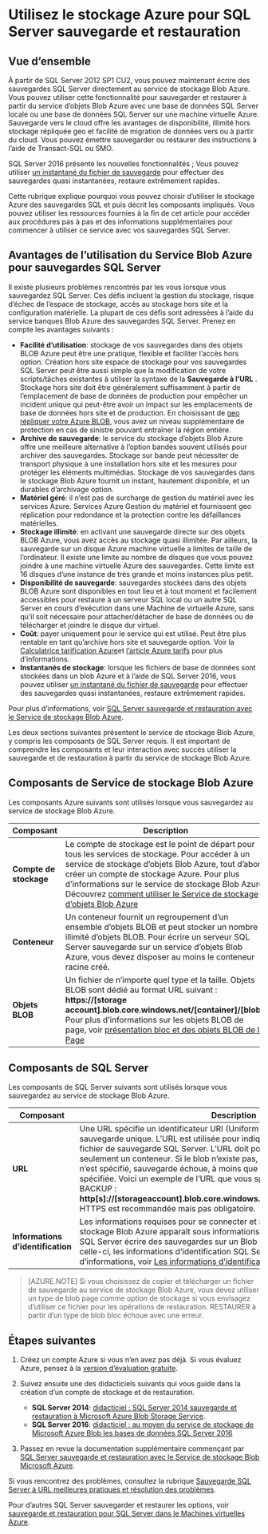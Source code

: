 <properties
    pageTitle="Comment utiliser le stockage Azure pour la sauvegarde de SQL Server et restaurer | Microsoft Azure"
    description="Découvrez comment faire pour sauvegarder SQL Server pour le stockage Azure. Décrit les avantages de la sauvegarde des bases de données SQL pour le stockage Azure."
    services="virtual-machines-windows"
    documentationCenter=""
    authors="MikeRayMSFT"
    manager="jhubbard"
    tags="azure-service-management"/>

<tags
    ms.service="virtual-machines-windows"
    ms.devlang="na"
    ms.topic="article"
    ms.tgt_pltfrm="vm-windows-sql-server"
    ms.workload="infrastructure-services"
    ms.date="07/22/2016"
    ms.author="mikeray"/>

# <a name="use-azure-storage-for-sql-server-backup-and-restore"></a>Utilisez le stockage Azure pour SQL Server sauvegarde et restauration

## <a name="overview"></a>Vue d’ensemble

À partir de SQL Server 2012 SP1 CU2, vous pouvez maintenant écrire des sauvegardes SQL Server directement au service de stockage Blob Azure. Vous pouvez utiliser cette fonctionnalité pour sauvegarder et restaurer à partir du service d’objets Blob Azure avec une base de données SQL Server locale ou une base de données SQL Server sur une machine virtuelle Azure. Sauvegarde vers le cloud offre les avantages de disponibilité, illimité hors stockage répliquée geo et facilité de migration de données vers ou à partir du cloud. Vous pouvez émettre sauvegarder ou restaurer des instructions à l’aide de Transact-SQL ou SMO.

SQL Server 2016 présente les nouvelles fonctionnalités ; Vous pouvez utiliser [un instantané du fichier de sauvegarde](http://msdn.microsoft.com/library/mt169363.aspx) pour effectuer des sauvegardes quasi instantanées, restaure extrêmement rapides.

Cette rubrique explique pourquoi vous pouvez choisir d’utiliser le stockage Azure des sauvegardes SQL et puis décrit les composants impliqués. Vous pouvez utiliser les ressources fournies à la fin de cet article pour accéder aux procédures pas à pas et des informations supplémentaires pour commencer à utiliser ce service avec vos sauvegardes SQL Server.

## <a name="benefits-of-using-the-azure-blob-service-for-sql-server-backups"></a>Avantages de l’utilisation du Service Blob Azure pour sauvegardes SQL Server

Il existe plusieurs problèmes rencontrés par les vous lorsque vous sauvegardez SQL Server. Ces défis incluent la gestion du stockage, risque d’échec de l’espace de stockage, accès au stockage hors site et la configuration matérielle. La plupart de ces défis sont adressées à l’aide du service banques Blob Azure des sauvegardes SQL Server. Prenez en compte les avantages suivants :

- **Facilité d’utilisation**: stockage de vos sauvegardes dans des objets BLOB Azure peut être une pratique, flexible et faciliter l’accès hors option. Création hors site espace de stockage pour vos sauvegardes SQL Server peut être aussi simple que la modification de votre scripts/tâches existantes à utiliser la syntaxe de la **Sauvegarde à l’URL** . Stockage hors site doit être généralement suffisamment à partir de l’emplacement de base de données de production pour empêcher un incident unique qui peut-être avoir un impact sur les emplacements de base de données hors site et de production. En choisissant de [geo répliquer votre Azure BLOB](../storage/storage-redundancy.md), vous avez un niveau supplémentaire de protection en cas de sinistre pouvant entraîner la région entière.
- **Archive de sauvegarde**: le service du stockage d’objets Blob Azure offre une meilleure alternative à l’option bandes souvent utilisés pour archiver des sauvegardes. Stockage sur bande peut nécessiter de transport physique à une installation hors site et les mesures pour protéger les éléments multimédias. Stockage de vos sauvegardes dans le stockage Blob Azure fournit un instant, hautement disponible, et un durables d’archivage option.
- **Matériel géré**: il n’est pas de surcharge de gestion du matériel avec les services Azure. Services Azure Gestion du matériel et fournissent geo réplication pour redondance et la protection contre les défaillances matérielles.
- **Stockage illimité**: en activant une sauvegarde directe sur des objets BLOB Azure, vous avez accès au stockage quasi illimitée. Par ailleurs, la sauvegarde sur un disque Azure machine virtuelle a limites de taille de l’ordinateur. Il existe une limite au nombre de disques que vous pouvez joindre à une machine virtuelle Azure des sauvegardes. Cette limite est 16 disques d’une instance de très grande et moins instances plus petit.
- **Disponibilité de sauvegarde**: sauvegardes stockées dans des objets BLOB Azure sont disponibles en tout lieu et à tout moment et facilement accessibles pour restaure à un serveur SQL local ou un autre SQL Server en cours d’exécution dans une Machine de virtuelle Azure, sans qu’il soit nécessaire pour attacher/détacher de base de données ou de télécharger et joindre le disque dur virtuel.
- **Coût**: payer uniquement pour le service qui est utilisé. Peut être plus rentable en tant qu’archive hors site et sauvegarde option. Voir la [Calculatrice tarification Azure](http://go.microsoft.com/fwlink/?LinkId=277060 "Calculatrice de tarification")et [l’article Azure tarifs](http://go.microsoft.com/fwlink/?LinkId=277059 "tarifs article") pour plus d’informations.
- **Instantanés de stockage**: lorsque les fichiers de base de données sont stockées dans un blob Azure et à l’aide de SQL Server 2016, vous pouvez utiliser [un instantané du fichier de sauvegarde](http://msdn.microsoft.com/library/mt169363.aspx) pour effectuer des sauvegardes quasi instantanées, restaure extrêmement rapides.

Pour plus d’informations, voir [SQL Server sauvegarde et restauration avec le Service de stockage Blob Azure](http://go.microsoft.com/fwlink/?LinkId=271617).

Les deux sections suivantes présentent le service de stockage Blob Azure, y compris les composants de SQL Server requis. Il est important de comprendre les composants et leur interaction avec succès utiliser la sauvegarde et de restauration à partir du service de stockage Blob Azure.

## <a name="azure-blob-storage-service-components"></a>Composants de Service de stockage Blob Azure

Les composants Azure suivants sont utilisés lorsque vous sauvegardez au service de stockage Blob Azure.

| Composant               | Description                          |
|---------------------|-------------------------------|
| **Compte de stockage** | Le compte de stockage est le point de départ pour tous les services de stockage. Pour accéder à un service de stockage d’objets Blob Azure, tout d’abord créer un compte de stockage Azure. Pour plus d’informations sur le service de stockage Blob Azure, Découvrez [comment utiliser le Service de stockage d’objets Blob Azure](https://azure.microsoft.com/develop/net/how-to-guides/blob-storage/) |
| **Conteneur** | Un conteneur fournit un regroupement d’un ensemble d’objets BLOB et peut stocker un nombre illimité d’objets BLOB. Pour écrire un serveur SQL Server sauvegarde sur un service d’objets Blob Azure, vous devez disposer au moins le conteneur racine créé. |
| **Objets BLOB** | Un fichier de n’importe quel type et la taille. Objets BLOB sont dédié au format URL suivant : **https://[storage account].blob.core.windows.net/[container]/[blob]**. Pour plus d’informations sur les objets BLOB de page, voir [présentation bloc et des objets BLOB de la Page](http://msdn.microsoft.com/library/azure/ee691964.aspx) |

## <a name="sql-server-components"></a>Composants de SQL Server

Les composants de SQL Server suivants sont utilisés lorsque vous sauvegardez au service de stockage Blob Azure.

| Composant               | Description                          |
|---------------------|-------------------------------|
| **URL** | Une URL spécifie un identificateur URI (Uniform Resource) vers un fichier de sauvegarde unique. L’URL est utilisée pour indiquer l’emplacement et le nom du fichier de sauvegarde SQL Server. L’URL doit pointer vers un blob réel, pas seulement un conteneur. Si le blob n’existe pas, il est créé. Si un blob existant n’est spécifié, sauvegarde échoue, à moins que la > option WITH FORMAT est spécifiée. Voici un exemple de l’URL que vous spécifiez dans la commande BACKUP : **http[s]://[storageaccount].blob.core.windows.net/[container]/[FILENAME.bak]**. HTTPS est recommandée mais pas obligatoire. |
| **Informations d’identification** | Les informations requises pour se connecter et s’authentifier au service de stockage Blob Azure apparaît sous informations d’identification.  Dans l’ordre pour SQL Server écrire des sauvegardes sur un Blob Azure ou les restaurer à partir de celle-ci, les informations d’identification SQL Server doivent être créée. Pour plus d’informations, voir [Les informations d’identification SQL Server](https://msdn.microsoft.com/library/ms189522.aspx). |

> [AZURE.NOTE] Si vous choisissez de copier et télécharger un fichier de sauvegarde au service de stockage Blob Azure, vous devez utiliser un type de blob page comme option de stockage si vous envisagez d’utiliser ce fichier pour les opérations de restauration. RESTAURER à partir d’un type de blob bloc échoue avec une erreur.

## <a name="next-steps"></a>Étapes suivantes

1. Créez un compte Azure si vous n’en avez pas déjà. Si vous évaluez Azure, pensez à la [version d’évaluation gratuite](https://azure.microsoft.com/free/).

1. Suivez ensuite une des didacticiels suivants qui vous guide dans la création d’un compte de stockage et de restauration.

    - **SQL Server 2014**: [didacticiel : SQL Server 2014 sauvegarde et restauration à Microsoft Azure Blob Storage Service](https://msdn.microsoft.com/library/jj720558\(v=sql.120\).aspx).
    - **SQL Server 2016**: [didacticiel : au moyen du service de stockage de Microsoft Azure Blob les bases de données SQL Server 2016](https://msdn.microsoft.com/library/dn466438.aspx)

1. Passez en revue la documentation supplémentaire commençant par [SQL Server sauvegarde et restauration avec le Service de stockage Blob Microsoft Azure](https://msdn.microsoft.com/library/jj919148.aspx).

Si vous rencontrez des problèmes, consultez la rubrique [Sauvegarde SQL Server à URL meilleures pratiques et résolution des problèmes](https://msdn.microsoft.com/library/jj919149.aspx).

Pour d’autres SQL Server sauvegarder et restaurer les options, voir [sauvegarde et restauration pour SQL Server dans le Machines virtuelles Azure](../virtual-machines/virtual-machines-windows-sql-backup-recovery.md).

